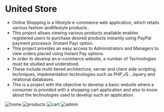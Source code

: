 # United Store

* Online Shopping is a lifestyle e-commerce web application, which retails various fashion andlifestyle products . 
* This project allows viewing various products available enables registered users to purchase desired products instantly using PayPal payment processor (Instant Pay) option.
* This project provides an easy access to Administrators and Managers to view orders placed using Instant Pay options.
* In order to develop an e-commerce website, a number of Technologies must be studied and understood. 
* These include multi-tiered architecture, server and client side scripting techniques, implementation technologies such as PHP,JS , Jquery and relational databases. 
* This is a project with the objective to develop a basic website where a consumer is provided with a shopping cart application and also to know about the technologies
used to develop such an application.



![home](https://user-images.githubusercontent.com/69053657/114251360-b8c06180-996e-11eb-8c63-445200f471be.gif)
![products](https://user-images.githubusercontent.com/69053657/114251462-1f457f80-996f-11eb-8dd4-22e3766e98c0.gif)
![cart](https://user-images.githubusercontent.com/69053657/114251781-52d4d980-9970-11eb-8f0b-1f5c44cc7c4a.gif)
![admin](https://user-images.githubusercontent.com/69053657/114251666-da6e1880-996f-11eb-97df-4be624846346.gif)
